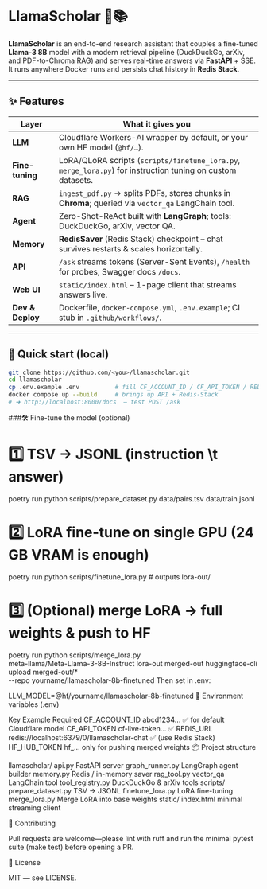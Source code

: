 # LlamaScholar 🦙📚

**LlamaScholar** is an end-to-end research assistant that couples a fine-tuned **Llama-3 8B** model with a modern retrieval pipeline (DuckDuckGo, arXiv, and PDF-to-Chroma RAG) and serves real-time answers via **FastAPI** + SSE.  
It runs anywhere Docker runs and persists chat history in **Redis Stack**.

---

## ✨ Features

| Layer | What it gives you |
|-------|-------------------|
| **LLM** | Cloudflare Workers-AI wrapper by default, or your own HF model (`@hf/…`). |
| **Fine-tuning** | LoRA/QLoRA scripts (`scripts/finetune_lora.py`, `merge_lora.py`) for instruction tuning on custom datasets. |
| **RAG** | `ingest_pdf.py` → splits PDFs, stores chunks in **Chroma**; queried via `vector_qa` LangChain tool. |
| **Agent** | Zero-Shot-ReAct built with **LangGraph**; tools: DuckDuckGo, arXiv, vector QA. |
| **Memory** | **RedisSaver** (Redis Stack) checkpoint – chat survives restarts & scales horizontally. |
| **API** | `/ask` streams tokens (Server-Sent Events), `/health` for probes, Swagger docs `/docs`. |
| **Web UI** | `static/index.html` – 1-page client that streams answers live. |
| **Dev & Deploy** | Dockerfile, `docker-compose.yml`, `.env.example`; CI stub in `.github/workflows/`. |

---

## 🚀 Quick start (local)

```bash
git clone https://github.com/<you>/llamascholar.git
cd llamascholar
cp .env.example .env          # fill CF_ACCOUNT_ID / CF_API_TOKEN / REDIS_URL
docker compose up --build     # brings up API + Redis-Stack
# ➜ http://localhost:8000/docs  – test POST /ask
```
###🛠️ Fine-tune the model (optional)

# 1️⃣  TSV → JSONL  (instruction \t answer)
poetry run python scripts/prepare_dataset.py data/pairs.tsv data/train.jsonl

# 2️⃣  LoRA fine-tune on single GPU (24 GB VRAM is enough)
poetry run python scripts/finetune_lora.py     # outputs lora-out/

# 3️⃣  (Optional) merge LoRA → full weights & push to HF
poetry run python scripts/merge_lora.py \
    meta-llama/Meta-Llama-3-8B-Instruct lora-out merged-out
huggingface-cli upload merged-out/* \
    --repo yourname/llamascholar-8b-finetuned
Then set in .env:

LLM_MODEL=@hf/yourname/llamascholar-8b-finetuned
🔌 Environment variables (.env)

Key	Example	Required
CF_ACCOUNT_ID	abcd1234…	✅ for default Cloudflare model
CF_API_TOKEN	cf-live-token…	✅
REDIS_URL	redis://localhost:6379/0/llamascholar-chat	✅ (use Redis Stack)
HF_HUB_TOKEN	hf_…	only for pushing merged weights
📦 Project structure

llamascholar/
  api.py                FastAPI server
  graph_runner.py       LangGraph agent builder
  memory.py             Redis / in-memory saver
  rag_tool.py           vector_qa LangChain tool
  tool_registry.py      DuckDuckGo & arXiv tools
scripts/
  prepare_dataset.py    TSV → JSONL
  finetune_lora.py      LoRA fine-tuning
  merge_lora.py         Merge LoRA into base weights
static/
  index.html            minimal streaming client

🤝 Contributing

Pull requests are welcome—please lint with ruff and run the minimal
pytest suite (make test) before opening a PR.

🪪 License

MIT — see LICENSE.
